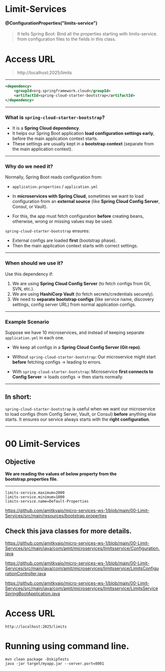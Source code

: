 # Limit-Services
#### **@ConfigurationProperties("limits-service")**
> It tells Spring Boot: Bind all the properties starting with limits-service. 
		from configuration files to the fields in this class.
		
# **Access URL**
>http://localhost:2025/limits
---

```xml
<dependency>
	<groupId>org.springframework.cloud</groupId>
	<artifactId>spring-cloud-starter-bootstrap</artifactId>
</dependency>
```
---
### **What is `spring-cloud-starter-bootstrap`?**

* It is a **Spring Cloud dependency**.
* It helps our Spring Boot application **load configuration settings early**, before the main application context starts.
* These settings are usually kept in a **bootstrap context** (separate from the main application context).
---

### **Why do we need it?**

Normally, Spring Boot reads configuration from:

* `application.properties` / `application.yml`

* In **microservices with Spring Cloud**, sometimes we want to load configuration from an **external source** (like **Spring Cloud Config Server**, Consul, or Vault).

* For this, the app must fetch configuration **before** creating beans, otherwise, wrong or missing values may be used.

`spring-cloud-starter-bootstrap` ensures:

* External configs are loaded **first** (bootstrap phase).
* Then the main application context starts with correct settings.

---

### **When should we use it?**

Use this dependency if:

1. We are using **Spring Cloud Config Server** (to fetch configs from Git, SVN, etc.).
2. We are using **HashiCorp Vault** (to fetch secrets/credentials securely).
3. We need to **separate bootstrap configs** (like service name, discovery settings, config server URL) from normal application configs.

---

### **Example Scenario**

Suppose we have 10 microservices, and instead of keeping separate `application.yml` in each one.

* We keep all configs in a **Spring Cloud Config Server (Git repo)**.

* Without `spring-cloud-starter-bootstrap`:
  Our microservice might start **before** fetching configs → leading to errors.

* With `spring-cloud-starter-bootstrap`:
  Microservice **first connects to Config Server** → loads configs → then starts normally.

---

## **In short:**
`spring-cloud-starter-bootstrap` is useful when we want our microservice to load configs (from Config Server, Vault, or Consul) **before** anything else starts.
It ensures our service always starts with the **right configuration**.

---

# **00 Limit-Services**
## **Objective**

**We are reading the values of below property from the bootstrap.properties file.**

---
```
limits-service.maximum=2000
limits-service.minimum=1000
limits-service.name=Default-Properties
```
https://github.com/amitkvaio/micro-services-ws-1/blob/main/00-Limit-Services/src/main/resources/bootstrap.properties  


## **Check this java classes for more details.**

https://github.com/amitkvaio/micro-services-ws-1/blob/main/00-Limit-Services/src/main/java/com/amit/microservices/limitsservice/Configuration.java  

https://github.com/amitkvaio/micro-services-ws-1/blob/main/00-Limit-Services/src/main/java/com/amit/microservices/limitsservice/LimitsConfigurationController.java  

https://github.com/amitkvaio/micro-services-ws-1/blob/main/00-Limit-Services/src/main/java/com/amit/microservices/limitsservice/LimitsServiceSpringBootApplication.java  


# **Access URL**
```
http://localhost:2025/limits
```
# **Running using command line.**
```
mvn clean package -DskipTests
java -jar target/myapp.jar --server.port=8001
```